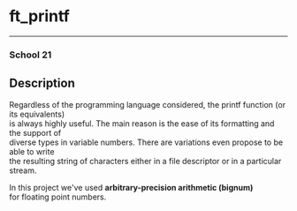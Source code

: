 # ft_printf
___

### School 21

## Description
Regardless of the programming language considered, the printf function (or its equivalents)  
is always highly useful. The main reason is the ease of its formatting and the support of  
diverse types in variable numbers. There are variations even propose to be able to write  
the resulting string of characters either in a file descriptor or in a particular stream. 

In this project we've used **arbitrary-precision arithmetic (bignum)**  
for floating point numbers.
